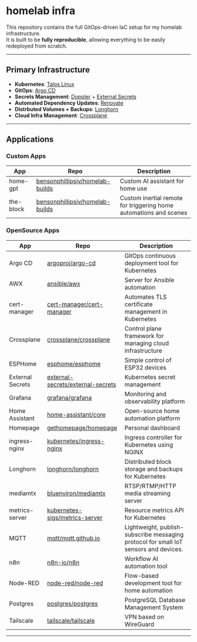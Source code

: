 # homelab infra

This repository contains the full GitOps-driven IaC setup for my homelab infrastructure.  
It is built to be **fully reproducible**, allowing everything to be easily redeployed from scratch.

---

## Primary Infrastructure

- **Kubernetes**: [Talos Linux](https://www.talos.dev/)
- **GitOps**: [Argo CD](https://argo-cd.readthedocs.io/)
- **Secrets Management**: [Doppler](https://www.doppler.com/) + [External Secrets](https://external-secrets.io/)
- **Automated Dependency Updates**: [Renovate](https://docs.renovatebot.com/)
- **Distrbuted Volumes + Backups**: [Longhorn](https://longhorn.io/)
- **Cloud Infra Management**: [Crossplane](https://www.crossplane.io/)

---

## Applications

### Custom Apps

| App | Repo | Description |
|------|---------------|-------------|
| home-gpt | [bensonphillipsiv/homelab-builds](https://github.com/bensonphillipsiv/homelab-builds/tree/main/homeGPT) | Custom AI assistant for home use |
| the-block | [bensonphillipsiv/homelab-builds](https://github.com/bensonphillipsiv/homelab-builds/tree/main/the_block) | Custom inertial remote for triggering home automations and scenes |

### OpenSource Apps

| App | Repo | Description |
|-------------|----------------------|-------------|
| Argo CD | [argoproj/argo-cd](https://github.com/argoproj/argo-cd) | GitOps continuous deployment tool for Kubernetes |
| AWX | [ansible/awx](https://github.com/ansible/awx) | Server for Ansible automation |
| cert-manager | [cert-manager/cert-manager](https://github.com/cert-manager/cert-manager) | Automates TLS certificate management in Kubernetes |
| Crossplane | [crossplane/crossplane](https://github.com/crossplane/crossplane) | Control plane framework for managing cloud infrastructure |
| ESPHome | [esphome/esphome](https://github.com/esphome/esphome) | Simple control of ESP32 devices |
| External Secrets | [external-secrets/external-secrets](https://github.com/external-secrets/external-secrets) | Kubernetes secret management |
| Grafana | [grafana/grafana](https://github.com/grafana/grafana) | Monitoring and observability platform |
| Home Assistant | [home-assistant/core](https://github.com/home-assistant/core) | Open-source home automation platform |
| Homepage | [gethomepage/homepage](https://github.com/gethomepage/homepage) | Personal dashboard |
| ingress-nginx | [kubernetes/ingress-nginx](https://github.com/kubernetes/ingress-nginx) | Ingress controller for Kubernetes using NGINX |
| Longhorn | [longhorn/longhorn](https://github.com/longhorn/longhorn) | Distributed block storage and backups for Kubernetes |
| mediamtx | [bluenviron/mediamtx](https://github.com/bluenviron/mediamtx) | RTSP/RTMP/HTTP media streaming server |
| metrics-server | [kubernetes-sigs/metrics-server](https://github.com/kubernetes-sigs/metrics-server) | Resource metrics API for Kubernetes |
| MQTT | [mqtt/mqtt.github.io](https://github.com/mqtt/mqtt.github.io) | Lightweight, publish-subscribe messaging protocol for small IoT sensors and devices.  |
| n8n | [n8n-io/n8n](https://github.com/n8n-io/n8n) | Workflow AI automation tool |
| Node-RED | [node-red/node-red](https://github.com/node-red/node-red) | Flow-based development tool for home automation |
| Postgres | [postgres/postgres](https://github.com/postgres/postgres) | PostgreSQL Database Management System |
| Tailscale | [tailscale/tailscale](https://github.com/tailscale/tailscale) | VPN based on WireGuard |

---
